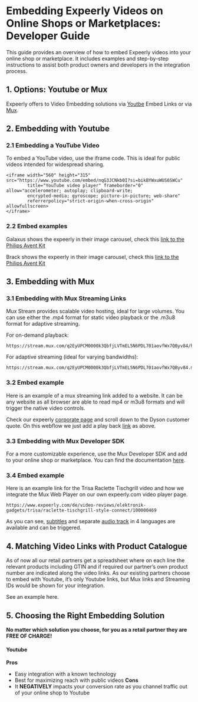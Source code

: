 # Embedding Expeerly Videos on Online Shops or Marketplaces: Developer Guide
This guide provides an overview of how to embed Expeerly videos into your online shop or marketplace. It includes examples and step-by-step instructions to assist both product owners and developers in the integration process.

## 1. Options: Youtube or Mux
Expeerly offers to Video Embedding solutions via [Youtbe](https://www.youtube.com/) Embed Links or via [Mux](https://www.mux.com/).

## 2. Embedding with Youtube
### 2.1 Embedding a YouTube Video
To embed a YouTube video, use the iframe code. This is ideal for public videos intended for widespread sharing.
```
<iframe width="560" height="315" src="https://www.youtube.com/embed/nqG3JCNkb0I?si=bikBYWxuWUS6SWCu" 
        title="YouTube video player" frameborder="0" allow="accelerometer; autoplay; clipboard-write; 
        encrypted-media; gyroscope; picture-in-picture; web-share" 
        referrerpolicy="strict-origin-when-cross-origin" allowfullscreen>
</iframe>
```
### 2.2 Embed examples
Galaxus shows the expeerly in their image carousel, check this [link to the Philips Avent Kit](https://www.galaxus.ch/fr/s10/product/philips-avent-kit-de-soins-pour-bebe-soin-corporel-bebe-36358432?ip=8720689021937)

Brack shows the expeerly in their image carousel, check this [link to the Philips Avent Kit ](https://www.brack.ch/philips-avent-baby-pflegeset-petrol-1614829)

## 3. Embedding with Mux
### 3.1 Embedding with Mux Streaming Links
Mux Stream provides scalable video hosting, ideal for large volumes. You can use either the .mp4 format for static video playback or the .m3u8 format for adaptive streaming.

For on-demand playback: 
```
https://stream.mux.com/q2EyUPCM0000k3QbfjLVTmEL5N6PDL701aovfWx7QByv84/high.mp4
```

For adaptive streaming (ideal for varying bandwidths):
```
https://stream.mux.com/q2EyUPCM0000k3QbfjLVTmEL5N6PDL701aovfWx7QByv84.m3u8
```

### 3.2 Embed example
Here is an example of a mux streaming link added to a website. It can be any website as all browser are able to read mp4 or m3u8 formats and will trigger the native video controls.

Check our expeerly [corporate page](https://www.get.expeerly.com/) and scroll down to the Dyson customer quote. On this webflow we just add a play back [link](https://stream.mux.com/q2EyUPCM0000k3QbfjLVTmEL5N6PDL701aovfWx7QByv84/high.mp4) as above.

### 3.3 Embedding with Mux Developer SDK
For a more customizable experience, use the Mux Developer SDK and add to your online shop or marketplace. You can find the documentation [here](https://docs.mux.com/guides/mux-player-web).

### 3.4 Embed example
Here is an example link for the Trisa Raclette Tischgrill video and how we integrate the Mux Web Player on our own expeerly.com video player page.
```
https://www.expeerly.com/de/video-reviews/elektronik-gadgets/trisa/raclette-tischgrill-style-connect/100000469
```

As you can see, [subtitles](https://docs.mux.com/guides/add-subtitles-to-your-videos#showing-subtitles-by-default) and separate [audio track](https://docs.mux.com/guides/player-core-functionality#multi-track-audio-selector) in 4 languages are available and can be triggered.

## 4. Matching Video Links with Product Catalogue
As of now all our retail partners get a spreadsheet where on each line the relevant products including GTIN and if required our partner’s own product number are indicated along the video links. As our existing partners choose to embed with Youtube, it’s only Youtube links, but Mux links and Streaming IDs would be shown for your integration.

See an example here.

## 5. Choosing the Right Embedding Solution
**No matter which solution you choose, for you as a retail partner they are FREE OF CHARGE!**
#### Youtube
**Pros**
- Easy integration with a known technology
- Best for maximizing reach with public videos
**Cons**
- It **NEGATIVELY** impacts your conversion rate as you channel traffic out of your online shop to Youtube




